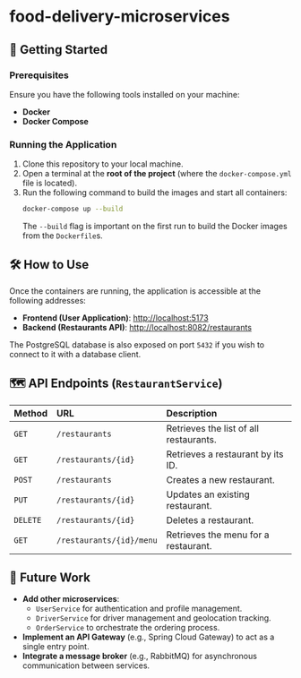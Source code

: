 # food-delivery-microservices

## 🚀 Getting Started

### Prerequisites

Ensure you have the following tools installed on your machine:
* **Docker**
* **Docker Compose**

### Running the Application

1.  Clone this repository to your local machine.
2.  Open a terminal at the **root of the project** (where the `docker-compose.yml` file is located).
3.  Run the following command to build the images and start all containers:
    ```bash
    docker-compose up --build
    ```
    The `--build` flag is important on the first run to build the Docker images from the `Dockerfile`s.

## 🛠️ How to Use

Once the containers are running, the application is accessible at the following addresses:

* **Frontend (User Application)**: [http://localhost:5173](http://localhost:5173)
* **Backend (Restaurants API)**: [http://localhost:8082/restaurants](http://localhost:8082/restaurants)

The PostgreSQL database is also exposed on port `5432` if you wish to connect to it with a database client.

## 🗺️ API Endpoints (`RestaurantService`)

| Method | URL | Description |
| :--- | :--- | :--- |
| `GET` | `/restaurants` | Retrieves the list of all restaurants. |
| `GET` | `/restaurants/{id}` | Retrieves a restaurant by its ID. |
| `POST` | `/restaurants` | Creates a new restaurant. |
| `PUT` | `/restaurants/{id}` | Updates an existing restaurant. |
| `DELETE`| `/restaurants/{id}` | Deletes a restaurant. |
| `GET` | `/restaurants/{id}/menu` | Retrieves the menu for a restaurant. |

## 🔮 Future Work

* **Add other microservices**:
    * `UserService` for authentication and profile management.
    * `DriverService` for driver management and geolocation tracking.
    * `OrderService` to orchestrate the ordering process.
* **Implement an API Gateway** (e.g., Spring Cloud Gateway) to act as a single entry point.
* **Integrate a message broker** (e.g., RabbitMQ) for asynchronous communication between services.